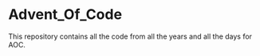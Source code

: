 # Advent_Of_Code
This repository contains all the code from all the years and all the days for AOC.
